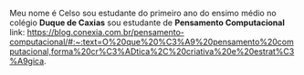 Meu nome é Celso
sou estudante do primeiro ano do ensimo médio no colégio **Duque de Caxias**
sou estudante de **Pensamento Computacional**
link: https://blog.conexia.com.br/pensamento-computacional/#:~:text=O%20que%20%C3%A9%20pensamento%20computacional,forma%20cr%C3%ADtica%2C%20criativa%20e%20estrat%C3%A9gica.
